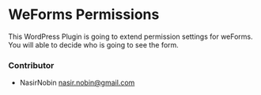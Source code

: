 # WeForms Permissions #

This WordPress Plugin is going to extend permission settings for weForms. You will able to decide who is going to see the form.

### Contributor ###

* NasirNobin <nasir.nobin@gmail.com>
